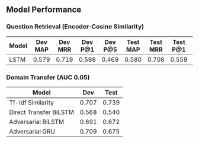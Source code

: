 
## Model Performance
### Question Retrieval (Encoder-Cosine Similarity)
| Model | Dev MAP | Dev MRR | Dev P@1 | Dev P@5 | Test MAP | Test MRR | Test P@1 | Test P@5 |
| ----- |:---:| :---:|:---:| :---:|:---:| :---:|:---:| :---:|
| LSTM | 0.579 | 0.719 | 0.598 | 0.469 | 0.580 | 0.708 | 0.559 | 0.439 |

### Domain Transfer (AUC 0.05)

| Model | Dev | Test | 
| ----- |:---:| :---:|
| Tf-Idf Similarity | 0.707 | 0.739 |
| Direct Transfer BiLSTM | 0.568 | 0.540 |
| Adversarial BiLSTM | 0.691 | 0.672 |
| Adversarial GRU | 0.709 | 0.675 |